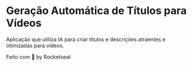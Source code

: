 # Geração Automática de Títulos para Vídeos

Aplicação que utiliza IA para criar títulos e descrições atraentes e otimizadas para vídeos.

Feito com 💜 by Rocketseat
